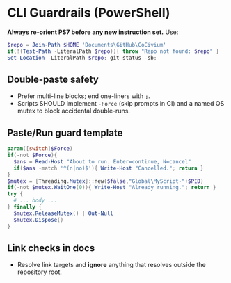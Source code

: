 # CLI Guardrails (PowerShell)

**Always re-orient PS7 before any new instruction set.** Use:

```powershell
$repo = Join-Path $HOME 'Documents\GitHub\CoCivium'
if(!(Test-Path -LiteralPath $repo)){ throw "Repo not found: $repo" }
Set-Location -LiteralPath $repo; git status -sb;
```

## Double-paste safety
- Prefer multi-line blocks; end one-liners with `;`.
- Scripts SHOULD implement `-Force` (skip prompts in CI) and a named OS mutex to block accidental double-runs.

## Paste/Run guard template
```powershell
param([switch]$Force)
if(-not $Force){
  $ans = Read-Host "About to run. Enter=continue, N=cancel"
  if($ans -match '^(n|no)$'){ Write-Host "Cancelled."; return }
}
$mutex = [Threading.Mutex]::new($false,"Global\MyScript-"+$PID)
if(-not $mutex.WaitOne(0)){ Write-Host "Already running."; return }
try {
  # ... body ...
} finally {
  $mutex.ReleaseMutex() | Out-Null
  $mutex.Dispose()
}
```

## Link checks in docs
- Resolve link targets and **ignore** anything that resolves outside the repository root.
